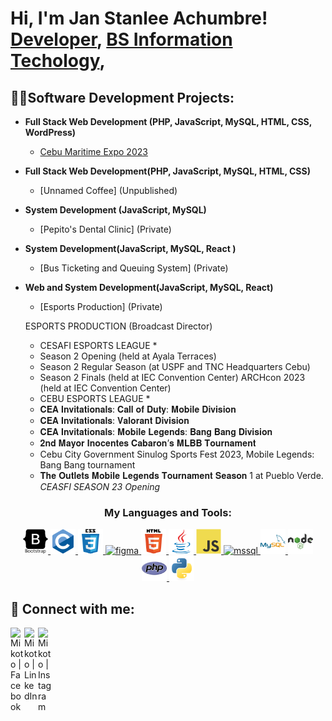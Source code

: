 <h1>Hi, I'm Jan Stanlee Achumbre! <br/><a href="https://https://github.com/Mikotooo">Developer</a>, <a href="[https://www.linkedin.com/in/joshmadakorhttps://www.linkedin.com/in/jan-stanlee-achumbre-53618b234/)/">BS Information Techology</a>,</a></h1>

<h2>👨‍💻Software Development Projects:</h2>

- <b>Full Stack Web Development (PHP, JavaScript, MySQL, HTML, CSS, WordPress) </b>
  - [Cebu Maritime Expo 2023](https://www.cebumaritimeexpo.com/)
- <b>Full Stack Web Development(PHP, JavaScript, MySQL, HTML, CSS) </b>
  - [Unnamed Coffee]  (Unpublished)
- <b>System Development (JavaScript, MySQL)</b>
  - [Pepito's Dental Clinic]  (Private)
- <b>System Development(JavaScript, MySQL, React )</b>
  - [Bus Ticketing and Queuing System]  (Private)
- <b>Web and System Development(JavaScript, MySQL, React)</b>
  - [Esports Production]  (Private)   

   ESPORTS PRODUCTION 
  (Broadcast Director)
  * CESAFI ESPORTS LEAGUE *
  - Season 2 Opening (held at Ayala Terraces)
  - Season 2 Regular Season (at USPF and TNC Headquarters Cebu)
  - Season 2 Finals (held at IEC Convention Center)
  ARCHcon 2023 (held at IEC Convention Center)
   * CEBU ESPORTS LEAGUE *
  - 𝐂𝐄𝐀 𝐈𝐧𝐯𝐢𝐭𝐚𝐭𝐢𝐨𝐧𝐚𝐥𝐬: 𝐂𝐚𝐥𝐥 𝐨𝐟 𝐃𝐮𝐭𝐲: 𝐌𝐨𝐛𝐢𝐥𝐞 𝐃𝐢𝐯𝐢𝐬𝐢𝐨𝐧
  - 𝐂𝐄𝐀 𝐈𝐧𝐯𝐢𝐭𝐚𝐭𝐢𝐨𝐧𝐚𝐥𝐬: 𝐕𝐚𝐥𝐨𝐫𝐚𝐧𝐭 𝐃𝐢𝐯𝐢𝐬𝐢𝐨𝐧
  - 𝐂𝐄𝐀 𝐈𝐧𝐯𝐢𝐭𝐚𝐭𝐢𝐨𝐧𝐚𝐥𝐬: 𝐌𝐨𝐛𝐢𝐥𝐞 𝐋𝐞𝐠𝐞𝐧𝐝𝐬: 𝐁𝐚𝐧𝐠 𝐁𝐚𝐧𝐠 𝐃𝐢𝐯𝐢𝐬𝐢𝐨𝐧
  - 𝟐𝐧𝐝 𝐌𝐚𝐲𝐨𝐫 𝐈𝐧𝐨𝐜𝐞𝐧𝐭𝐞𝐬 𝐂𝐚𝐛𝐚𝐫𝐨𝐧’𝐬 𝐌𝐋𝐁𝐁 𝐓𝐨𝐮𝐫𝐧𝐚𝐦𝐞𝐧𝐭
  - Cebu City Government Sinulog Sports Fest 2023, Mobile Legends: Bang Bang tournament
  - 𝐓𝐡𝐞 𝐎𝐮𝐭𝐥𝐞𝐭𝐬 𝐌𝐨𝐛𝐢𝐥𝐞 𝐋𝐞𝐠𝐞𝐧𝐝𝐬 𝐓𝐨𝐮𝐫𝐧𝐚𝐦𝐞𝐧𝐭 𝐒𝐞𝐚𝐬𝐨𝐧 1 at Pueblo Verde.
  *CEASFI SEASON 23 Opening*

<h3 align="center">My Languages and Tools:</h3>
<p align="center">  </a> <a href="https://getbootstrap.com" target="_blank" rel="noreferrer"> <img src="https://raw.githubusercontent.com/devicons/devicon/master/icons/bootstrap/bootstrap-plain-wordmark.svg" alt="bootstrap" width="40" height="40"/> </a> <a href="https://www.cprogramming.com/" target="_blank" rel="noreferrer"> <img src="https://raw.githubusercontent.com/devicons/devicon/master/icons/c/c-original.svg" alt="c" width="40" height="40"/>  </a> <a href="https://www.w3schools.com/css/" target="_blank" rel="noreferrer"> <img src="https://raw.githubusercontent.com/devicons/devicon/master/icons/css3/css3-original-wordmark.svg" alt="css3" width="40" height="40"/> </a>   <a href="https://www.figma.com/" target="_blank" rel="noreferrer"> <img src="https://www.vectorlogo.zone/logos/figma/figma-icon.svg" alt="figma" width="40" height="40"/> <a href="https://www.w3.org/html/" target="_blank" rel="noreferrer"> <img src="https://raw.githubusercontent.com/devicons/devicon/master/icons/html5/html5-original-wordmark.svg" alt="html5" width="40" height="40"/> </a> <a href="https://www.java.com" target="_blank" rel="noreferrer"> <img src="https://raw.githubusercontent.com/devicons/devicon/master/icons/java/java-original.svg" alt="java" width="40" height="40"/> </a> <a href="https://developer.mozilla.org/en-US/docs/Web/JavaScript" target="_blank" rel="noreferrer"> <img src="https://raw.githubusercontent.com/devicons/devicon/master/icons/javascript/javascript-original.svg" alt="javascript" width="40" height="40"/>  </a> <a href="https://www.microsoft.com/en-us/sql-server" target="_blank" rel="noreferrer"> <img src="https://www.svgrepo.com/show/303229/microsoft-sql-server-logo.svg" alt="mssql" width="40" height="40"/> </a> <a href="https://www.mysql.com/" target="_blank" rel="noreferrer"> <img src="https://raw.githubusercontent.com/devicons/devicon/master/icons/mysql/mysql-original-wordmark.svg" alt="mysql" width="40" height="40"/> </a> <a href="https://nodejs.org" target="_blank" rel="noreferrer"> <img src="https://raw.githubusercontent.com/devicons/devicon/master/icons/nodejs/nodejs-original-wordmark.svg" alt="nodejs" width="40" height="40"/>  <a href="https://www.php.net" target="_blank" rel="noreferrer"> <img src="https://raw.githubusercontent.com/devicons/devicon/master/icons/php/php-original.svg" alt="php" width="40" height="40"/>  </a> <a href="https://www.python.org" target="_blank" rel="noreferrer"> <img src="https://raw.githubusercontent.com/devicons/devicon/master/icons/python/python-original.svg" alt="python" width="40" height="40"/> </a> 

<h2> 🤳 Connect with me:</h2>

[<img align="left" alt="Mikoto | Facebook" width="22px" src="https://cdn.jsdelivr.net/npm/simple-icons@v3/icons/twitter.svg" />][Facebook]
[<img align="left" alt="Mikoto | LinkedIn" width="22px" src="https://cdn.jsdelivr.net/npm/simple-icons@v3/icons/linkedin.svg" />][linkedin]
[<img align="left" alt="Mikoto | Instagram" width="22px" src="https://cdn.jsdelivr.net/npm/simple-icons@v3/icons/instagram.svg" />][instagram]

[facebook]: https://www.facebook.com/Estamboool
[instagram]: https://www.instagram.com/mikotochefu
[linkedin]: https://www.linkedin.com/in/jan-stanlee-achumbre-53618b234

